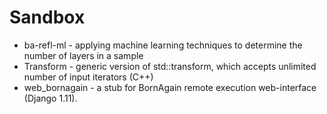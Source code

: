# Sandbox

* ba-refl-ml - applying machine learning techniques to determine the number of layers in a sample
* Transform - generic version of std::transform, which accepts unlimited number of input iterators (C++)
* web_bornagain - a stub for BornAgain remote execution web-interface (Django 1.11).
